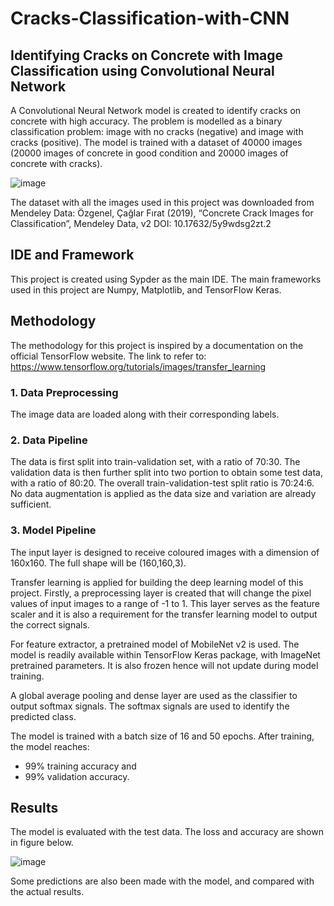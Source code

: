 # Cracks-Classification-with-CNN

## Identifying Cracks on Concrete with Image Classification using Convolutional Neural Network

A Convolutional Neural Network model is created to identify cracks on concrete with high accuracy. 
The problem is modelled as a binary classification problem: image with no cracks (negative) and image with cracks (positive). The model is trained with a dataset of 40000 images (20000 images of concrete in good condition and 20000 images of concrete with cracks).

![image](https://user-images.githubusercontent.com/100325884/166852314-9adb210a-d3ab-4a5d-a663-6ca6e4641234.png)


The dataset with all the images used in this project was downloaded from Mendeley Data:
Özgenel, Çağlar Fırat (2019), “Concrete Crack Images for Classification”, Mendeley Data, v2 DOI: 10.17632/5y9wdsg2zt.2

## IDE and Framework
This project is created using Sypder as the main IDE. The main frameworks used in this project are Numpy, Matplotlib, and TensorFlow Keras.

## Methodology
The methodology for this project is inspired by a documentation on the official TensorFlow website. The link to refer to: https://www.tensorflow.org/tutorials/images/transfer_learning

### 1. Data Preprocessing
The image data are loaded along with their corresponding labels. 

### 2. Data Pipeline
The data is first split into train-validation set, with a ratio of 70:30. The validation data is then further split into two portion to obtain some test data, with a ratio of 80:20. The overall train-validation-test split ratio is 70:24:6. No data augmentation is applied as the data size and variation are already sufficient.

### 3. Model Pipeline
The input layer is designed to receive coloured images with a dimension of 160x160. The full shape will be (160,160,3).

Transfer learning is applied for building the deep learning model of this project. Firstly, a preprocessing layer is created that will change the pixel values of input images to a range of -1 to 1. This layer serves as the feature scaler and it is also a requirement for the transfer learning model to output the correct signals.

For feature extractor, a pretrained model of MobileNet v2 is used. The model is readily available within TensorFlow Keras package, with ImageNet pretrained parameters. It is also frozen hence will not update during model training.

A global average pooling and dense layer are used as the classifier to output softmax signals. The softmax signals are used to identify the predicted class.

The model is trained with a batch size of 16 and 50 epochs. After training, the model reaches:
- 99% training accuracy and 
- 99% validation accuracy. 

## Results
The model is evaluated with the test data. The loss and accuracy are shown in figure below.

![image](https://user-images.githubusercontent.com/100325884/166852438-cd06b026-fa4d-4587-8009-377584a01c0c.png)

Some predictions are also been made with the model, and compared with the actual results.



